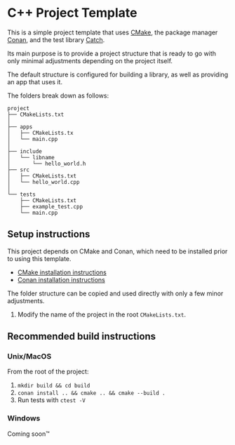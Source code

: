 C++ Project Template
====================

This is a simple project template that uses [CMake](https://cmake.org/), the package manager [Conan](https://conan.io/), and the test library [Catch](https://github.com/catchorg/Catch2).

Its main purpose is to provide a project structure that is ready to go with only minimal adjustments depending on the project itself.

The default structure is configured for building a library, as well as providing an app that uses it.

The folders break down as follows:

```
project
├── CMakeLists.txt
│
├── apps
│   ├── CMakeLists.tx
│   └── main.cpp
│
├── include
│   └── libname 
│       └── hello_world.h
├── src
│   ├── CMakeLists.txt
│   └── hello_world.cpp
│
└── tests
    ├── CMakeLists.txt
    ├── example_test.cpp
    └── main.cpp
```

## Setup instructions

This project depends on CMake and Conan, which need to be installed prior to using this template.
* [CMake installation instructions](https://cmake.org/install/)
* [Conan installation instructions](http://docs.conan.io/en/latest/installation.html)

The folder structure can be copied and used directly with only a few minor adjustments.

1. Modify the name of the project in the root `CMakeLists.txt`.

## Recommended build instructions

### Unix/MacOS

From the root of the project:

1. `mkdir build && cd build`
2. `conan install .. && cmake .. && cmake --build .`
3. Run tests with `ctest -V`

### Windows

Coming soon™
